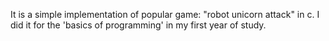 It is a simple implementation of popular game: "robot unicorn attack" in c. I did it for the 'basics of programming' in my first year of study.
